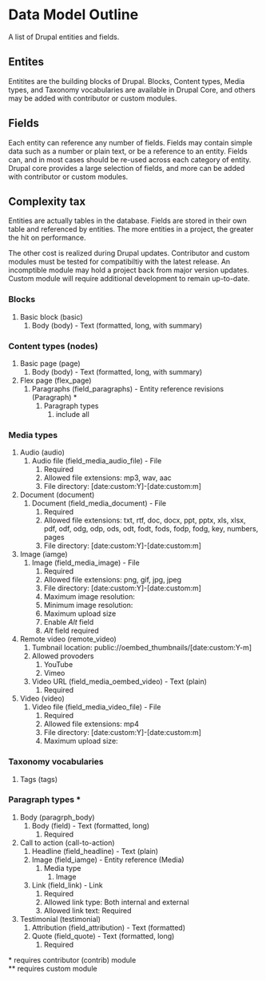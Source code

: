 # Data Model Outline

A list of Drupal entities and fields.

## Entites

Entitites are the building blocks of Drupal. Blocks, Content types, Media types, and Taxonomy vocabularies are available in Drupal Core, and others may be added with contributor or custom modules.

## Fields

Each entity can reference any number of fields. Fields may contain simple data such as a number or plain text, or be a reference to an entity. Fields can, and in most cases should be re-used across each category of entity. Drupal core provides a large selection of fields, and more can be added with contributor or custom modules.

## Complexity tax

Entities are actually tables in the database. Fields are stored in their own table and referenced by entities. The more entities in a project, the greater the hit on performance.

The other cost is realized during Drupal updates. Contributor and custom modules must be tested for compatibiltiy with the latest release. An incomptible module may hold a project back from major version updates. Custom module will require additional development to remain up-to-date.

### Blocks

1. Basic block (basic)
   1. Body (body) - Text (formatted, long, with summary)

### Content types (nodes)

1. Basic page (page)
   1. Body (body) - Text (formatted, long, with summary)
2. Flex page (flex_page)
   1. Paragraphs (field_paragraphs) - Entity reference revisions (Paragraph) \*
      1. Paragraph types
         1. include all

### Media types

1. Audio (audio)
   1. Audio file (field_media_audio_file) - File
      1. Required
      2. Allowed file extensions: mp3, wav, aac
      3. File directory: [date:custom:Y]-[date:custom:m]
2. Document (document)
   1. Document (field_media_document) - File
      1. Required
      2. Allowed file extensions: txt, rtf, doc, docx, ppt, pptx, xls, xlsx, pdf, odf, odg, odp, ods, odt, fodt, fods, fodp, fodg, key, numbers, pages
      3. File directory: [date:custom:Y]-[date:custom:m]
3. Image (iamge)
   1. Image (field_media_image) - File
      1. Required
      2. Allowed file extensions: png, gif, jpg, jpeg
      3. File directory: [date:custom:Y]-[date:custom:m]
      4. Maximum image resolution:
      5. Minimum image resolution:
      6. Maximum upload size
      7. Enable _Alt_ field
      8. _Alt_ field required
4. Remote video (remote_video)
   1. Tumbnail location: public://oembed_thumbnails/[date:custom:Y-m]
   2. Allowed provoders
      1. YouTube
      2. Vimeo
   3. Video URL (field_media_oembed_video) - Text (plain)
      1. Required
5. Video (video)
   1. Video file (field_media_video_file) - File
      1. Required
      2. Allowed file extensions: mp4
      3. File directory: [date:custom:Y]-[date:custom:m]
      4. Maximum upload size:

### Taxonomy vocabularies

1. Tags (tags)

### Paragraph types \*

1. Body (paragrph_body)
   1. Body (field) - Text (formatted, long)
      1. Required
2. Call to action (call-to-action)
   1. Headline (field_headline) - Text (plain)
   2. Image (field_iamge) - Entity reference (Media)
      1. Media type
         1. Image
   3. Link (field_link) - Link
      1. Required
      2. Allowed link type: Both internal and external
      3. Allowed link text: Required
3. Testimonial (testimonial)
   1. Attribution (field_attribution) - Text (formatted)
   2. Quote (field_quote) - Text (formatted, long)
      1. Required

\* requires contributor (contrib) module  
\*\* requires custom module
